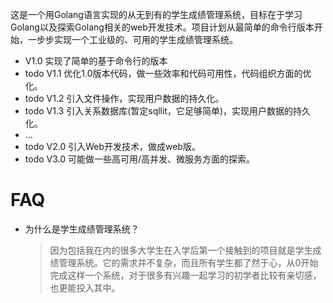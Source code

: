 这是一个用Golang语言实现的从无到有的学生成绩管理系统，目标在于学习Golang以及探索Golang相关的web开发技术。项目计划从最简单的命令行版本开始，一步步实现一个工业级的、可用的学生成绩管理系统。



* V1.0 实现了简单的基于命令行的版本
* todo V1.1 优化1.0版本代码，做一些效率和代码可用性，代码组织方面的优化。
* todo V1.2 引入文件操作，实现用户数据的持久化。
* todo V1.3 引入关系数据库(暂定sqllit，它足够简单)，实现用户数据的持久化。
* ...
* todo V2.0 引入Web开发技术，做成web版。
* todo V3.0 可能做一些高可用/高并发、微服务方面的探索。



# FAQ

* 为什么是学生成绩管理系统？

  > 因为包括我在内的很多大学生在入学后第一个接触到的项目就是学生成绩管理系统。它的需求并不复杂，而且所有学生都了然于心，从0开始完成这样一个系统，对于很多有兴趣一起学习的初学者比较有亲切感，也更能投入其中。





